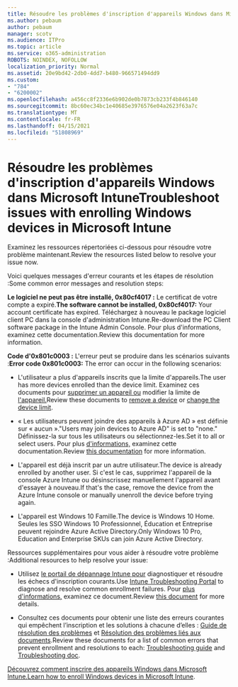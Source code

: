 ```yaml
---
title: Résoudre les problèmes d'inscription d'appareils Windows dans Microsoft Intune
ms.author: pebaum
author: pebaum
manager: scotv
ms.audience: ITPro
ms.topic: article
ms.service: o365-administration
ROBOTS: NOINDEX, NOFOLLOW
localization_priority: Normal
ms.assetid: 20e9bd42-2db0-4dd7-b480-966571494dd9
ms.custom:
- "784"
- "6200002"
ms.openlocfilehash: a456cc8f2336e6b902de0b7873cb233f4b846140
ms.sourcegitcommit: 8bc60ec34bc1e40685e3976576e04a2623f63a7c
ms.translationtype: MT
ms.contentlocale: fr-FR
ms.lasthandoff: 04/15/2021
ms.locfileid: "51808969"
---
```

# <a name="troubleshoot-issues-with-enrolling-windows-devices-in-microsoft-intune"></a><span data-ttu-id="d816f-102">Résoudre les problèmes d'inscription d'appareils Windows dans Microsoft Intune</span><span class="sxs-lookup"><span data-stu-id="d816f-102">Troubleshoot issues with enrolling Windows devices in Microsoft Intune</span></span>

<span data-ttu-id="d816f-103">Examinez les ressources répertoriées ci-dessous pour résoudre votre problème maintenant.</span><span class="sxs-lookup"><span data-stu-id="d816f-103">Review the resources listed below to resolve your issue now.</span></span>
  
<span data-ttu-id="d816f-104">Voici quelques messages d'erreur courants et les étapes de résolution :</span><span class="sxs-lookup"><span data-stu-id="d816f-104">Some common error messages and resolution steps:</span></span>
  
 <span data-ttu-id="d816f-105">**Le logiciel ne peut pas être installé, 0x80cf4017 :** Le certificat de votre compte a expiré.</span><span class="sxs-lookup"><span data-stu-id="d816f-105">**The software cannot be installed, 0x80cf4017:** Your account certificate has expired.</span></span> <span data-ttu-id="d816f-106">Téléchargez à nouveau le package logiciel client PC dans la console d'administration Intune.</span><span class="sxs-lookup"><span data-stu-id="d816f-106">Re-download the PC Client software package in the Intune Admin Console.</span></span> <span data-ttu-id="d816f-107">Pour plus d'informations, examinez cette documentation.</span><span class="sxs-lookup"><span data-stu-id="d816f-107">Review this documentation for more information.</span></span>
  
 <span data-ttu-id="d816f-108">**Code d'0x801c0003 :** L'erreur peut se produire dans les scénarios suivants :</span><span class="sxs-lookup"><span data-stu-id="d816f-108">**Error code 0x801c0003:** The error can occur in the following scenarios:</span></span>
  
-  <span data-ttu-id="d816f-109">L'utilisateur a plus d'appareils inscrits que la limite d'appareils.</span><span class="sxs-lookup"><span data-stu-id="d816f-109">The user has more devices enrolled than the device limit.</span></span> <span data-ttu-id="d816f-110">Examinez ces documents pour [supprimer un appareil ou](https://docs.microsoft.com/intune/devices-wipe) modifier la limite de [l'appareil.](https://docs.microsoft.com/intune/enrollment-restrictions-set#set-device-limit-restrictions)</span><span class="sxs-lookup"><span data-stu-id="d816f-110">Review these documents to [remove a device](https://docs.microsoft.com/intune/devices-wipe) or [change the device limit](https://docs.microsoft.com/intune/enrollment-restrictions-set#set-device-limit-restrictions).</span></span>

-  <span data-ttu-id="d816f-111">« Les utilisateurs peuvent joindre des appareils à Azure AD » est définie sur « aucun ».</span><span class="sxs-lookup"><span data-stu-id="d816f-111">"Users may join devices to Azure AD" is set to "none."</span></span> <span data-ttu-id="d816f-112">Définissez-la sur tous les utilisateurs ou sélectionnez-les.</span><span class="sxs-lookup"><span data-stu-id="d816f-112">Set it to all or select users.</span></span> <span data-ttu-id="d816f-113">Pour plus [d'informations,](https://docs.microsoft.com/azure/active-directory/device-management-azure-portal#configure-device-settings) examinez cette documentation.</span><span class="sxs-lookup"><span data-stu-id="d816f-113">Review [this documentation](https://docs.microsoft.com/azure/active-directory/device-management-azure-portal#configure-device-settings) for more information.</span></span>

-  <span data-ttu-id="d816f-114">L'appareil est déjà inscrit par un autre utilisateur.</span><span class="sxs-lookup"><span data-stu-id="d816f-114">The device is already enrolled by another user.</span></span> <span data-ttu-id="d816f-115">Si c'est le cas, supprimez l'appareil de la console Azure Intune ou désinscrissez manuellement l'appareil avant d'essayer à nouveau.</span><span class="sxs-lookup"><span data-stu-id="d816f-115">If that's the case, remove the device from the Azure Intune console or manually unenroll the device before trying again.</span></span>

-  <span data-ttu-id="d816f-116">L'appareil est Windows 10 Famille.</span><span class="sxs-lookup"><span data-stu-id="d816f-116">The device is Windows 10 Home.</span></span> <span data-ttu-id="d816f-117">Seules les SSO Windows 10 Professionnel, Éducation et Entreprise peuvent rejoindre Azure Active Directory.</span><span class="sxs-lookup"><span data-stu-id="d816f-117">Only Windows 10 Pro, Education and Enterprise SKUs can join Azure Active Directory.</span></span>

<span data-ttu-id="d816f-118">Ressources supplémentaires pour vous aider à résoudre votre problème :</span><span class="sxs-lookup"><span data-stu-id="d816f-118">Additional resources to help resolve your issue:</span></span>
  
-  <span data-ttu-id="d816f-119">Utilisez [le portail de dépannage Intune pour](https://devicemanagement.microsoft.com/#blade/Microsoft_Intune_DeviceSettings/TroubleshootBlade) diagnostiquer et résoudre les échecs d'inscription courants.</span><span class="sxs-lookup"><span data-stu-id="d816f-119">Use [Intune Troubleshooting Portal](https://devicemanagement.microsoft.com/#blade/Microsoft_Intune_DeviceSettings/TroubleshootBlade) to diagnose and resolve common enrollment failures.</span></span> <span data-ttu-id="d816f-120">Pour [plus d'informations,](https://docs.microsoft.com/intune/help-desk-operators) examinez ce document.</span><span class="sxs-lookup"><span data-stu-id="d816f-120">Review [this document](https://docs.microsoft.com/intune/help-desk-operators) for more details.</span></span>

-  <span data-ttu-id="d816f-121">Consultez ces documents pour obtenir une liste des erreurs courantes qui empêchent l’inscription et les solutions à chacune d’elles : [Guide de résolution des problèmes](https://support.microsoft.com/help/4089533/troubleshooting-windows-device-enrollment-problems-in-microsoft-intune) et [Résolution des problèmes liés aux documents](https://docs.microsoft.com/troubleshoot/mem/intune/troubleshoot-device-enrollment-in-intune).</span><span class="sxs-lookup"><span data-stu-id="d816f-121">Review these documents for a list of common errors that prevent enrollment and resolutions to each: [Troubleshooting guide](https://support.microsoft.com/help/4089533/troubleshooting-windows-device-enrollment-problems-in-microsoft-intune) and [Troubleshooting doc](https://docs.microsoft.com/troubleshoot/mem/intune/troubleshoot-device-enrollment-in-intune).</span></span>

<span data-ttu-id="d816f-122">[Découvrez comment inscrire des appareils Windows dans Microsoft Intune.](https://docs.microsoft.com/intune/windows-enroll)</span><span class="sxs-lookup"><span data-stu-id="d816f-122">[Learn how to enroll Windows devices in Microsoft Intune](https://docs.microsoft.com/intune/windows-enroll).</span></span>
